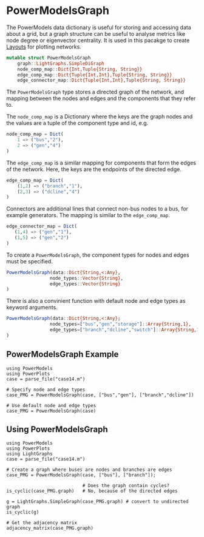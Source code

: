 # PowerModelsGraph
The PowerModels data dictionary is useful for storing and accessing data about a grid, but a graph structure can be useful to analyse metrics like node degree or eigenvector centrality.  It is used in this pacakge to create [Layouts](@ref) for plotting networks.

```julia
mutable struct PowerModelsGraph
    graph::LightGraphs.SimpleDiGraph
    node_comp_map::Dict{Int,Tuple{String, String}}
    edge_comp_map::Dict{Tuple{Int,Int},Tuple{String, String}}
    edge_connector_map::Dict{Tuple{Int,Int},Tuple{String, String}}
```

The `PowerModelsGraph` type stores a directed graph of the network, and mapping between the nodes and edges and the components that they refer to.

The `node_comp_map` is a Dictionary where the keys are the graph nodes and the values are a tuple of the component type and id, e.g.
```julia
node_comp_map = Dict(
    1 => ("bus","2"),
    2 => ("gen","4")
)
```

The `edge_comp_map` is a similar mapping for components that form the edges of the network.  Here, the keys are the endpoints of the directed edge.
```julia
edge_comp_map = Dict(
    (1,2) => ("branch","1"),
    (2,3) => ("dcline","4")
)
```

Connectors are additional lines that connect non-bus nodes to a bus, for example generators.  The mapping is similar to the `edge_comp_map`.
 ```julia
edge_connector_map = Dict(
    (1,4) => ("gen","1"),
    (1,5) => ("gen","2")
)
```

To create a `PowerModelsGraph`, the component types for nodes and edges must be specified.
```julia
PowerModelsGraph(data::Dict{String,<:Any},
                node_types::Vector{String},
                edge_types::Vector{String}
)
```

There is also a convinient function with default node and edge types as keyword arguments.
```julia
PowerModelsGraph(data::Dict{String,<:Any};
                node_types=["bus","gen","storage"]::Array{String,1},
                edge_types=["branch","dcline","switch"]::Array{String,1}
)
```

## PowerModelsGraph Example

```@example
using PowerModels
using PowerPlots
case = parse_file("case14.m")

# Specify node and edge types
case_PMG = PowerModelsGraph(case, ["bus","gen"], ["branch","dcline"])

# Use default node and edge types
case_PMG = PowerModelsGraph(case)
```
## Using PowerModelsGraph
```@example PMG
using PowerModels
using PowerPlots
using LightGraphs
case = parse_file("case14.m")

# Create a graph where buses are nodes and branches are edges
case_PMG = PowerModelsGraph(case, ["bus"], ["branch"]);
```
```@example PMG
                            # Does the graph contain cycles?
is_cyclic(case_PMG.graph)   # No, because of the directed edges
```
```@example PMG
g = LightGraphs.SimpleGraph(case_PMG.graph) # convert to undirected graph
is_cyclic(g)
```

```@example PMG
# Get the adjacency matrix
adjacency_matrix(case_PMG.graph)
```